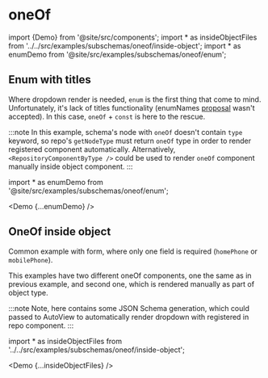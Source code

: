 # oneOf

import {Demo} from '@site/src/components';
import * as insideObjectFiles from '../../src/examples/subschemas/oneof/inside-object';
import * as enumDemo from '@site/src/examples/subschemas/oneof/enum';

## Enum with titles

Where dropdown render is needed, `enum` is the first thing that come to mind. Unfortunately, it's lack of titles functionality (enumNames [proposal](https://github.com/rjsf-team/react-jsonschema-form/issues/532) wasn't accepted).
In this case, `oneOf` + `const` is here to the rescue.

:::note
In this example, schema's node with `oneOf` doesn't contain `type` keyword, so repo's `getNodeType` must return `oneOf` type in order to render registered component automatically.
Alternatively, `<RepositoryComponentByType />` could be used to render `oneOf` component manually inside object component.
:::

import * as enumDemo from '@site/src/examples/subschemas/oneof/enum';

<Demo {...enumDemo} />

## OneOf inside object

Common example with form, where only one field is required (`homePhone` or `mobilePhone`).

This examples have two different oneOf components, one the same as in previous example, and second one, which is rendered manually as part of object type.

:::note
Note, here <CustomOneOfComponent /> contains some JSON Schema generation, which could passed to AutoView to automatically render dropdown with registered in repo component.
:::

import * as insideObjectFiles from '../../src/examples/subschemas/oneof/inside-object';

<Demo {...insideObjectFiles} />
